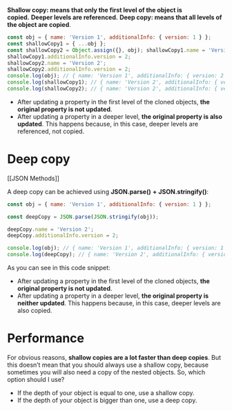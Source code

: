 **Shallow copy: means that only the first level of the object is copied.** **Deeper levels are referenced.** **Deep copy: means that all levels of the object are copied**.


```js
const obj = { name: 'Version 1', additionalInfo: { version: 1 } }; 
const shallowCopy1 = { ...obj };
const shallowCopy2 = Object.assign({}, obj); shallowCopy1.name = 'Version 2';
shallowCopy1.additionalInfo.version = 2; 
shallowCopy2.name = 'Version 2';
shallowCopy2.additionalInfo.version = 2; 
console.log(obj); // { name: 'Version 1', additionalInfo: { version: 2 } }
console.log(shallowCopy1); // { name: 'Version 2', additionalInfo: { version: 2 } }
console.log(shallowCopy2); // { name: 'Version 2', additionalInfo: { version: 2 } }
```

- After updating a property in the first level of the cloned objects, **the original property is not updated**.
- After updating a property in a deeper level, **the original property is also updated**. This happens because, in this case, deeper levels are referenced, not copied.


# Deep copy
[[JSON Methods]]

A deep copy can be achieved using **JSON.parse()** **+** **JSON.stringify()**:

```js
const obj = { name: 'Version 1', additionalInfo: { version: 1 } };

const deepCopy = JSON.parse(JSON.stringify(obj));

deepCopy.name = 'Version 2';
deepCopy.additionalInfo.version = 2;

console.log(obj); // { name: 'Version 1', additionalInfo: { version: 1 } }
console.log(deepCopy); // { name: 'Version 2', additionalInfo: { version: 2 } }
```

As you can see in this code snippet:

- After updating a property in the first level of the cloned objects, **the original property is not updated**.
- After updating a property in a deeper level, **the original property is neither updated**. This happens because, in this case, deeper levels are also copied.

# Performance

For obvious reasons, **shallow copies are a lot faster than deep copies**. But this doesn’t mean that you should always use a shallow copy, because sometimes you will also need a copy of the nested objects. So, which option should I use?

- If the depth of your object is equal to one, use a shallow copy.
- If the depth of your object is bigger than one, use a deep copy.
